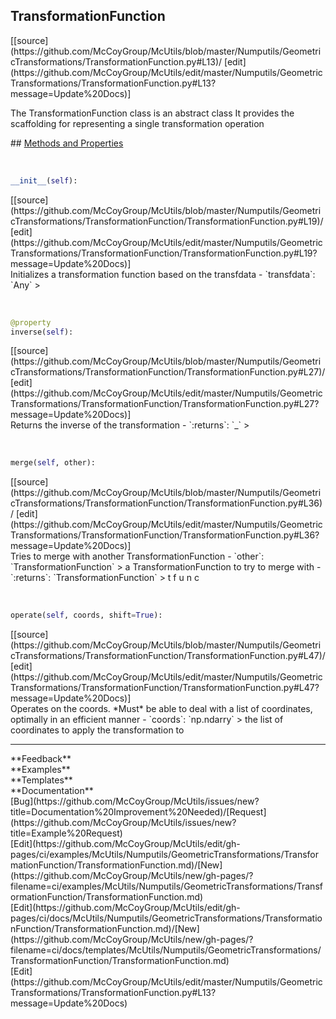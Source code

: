 ## <a id="McUtils.Numputils.GeometricTransformations.TransformationFunction.TransformationFunction">TransformationFunction</a> 

<div class="docs-source-link" markdown="1">
[[source](https://github.com/McCoyGroup/McUtils/blob/master/Numputils/GeometricTransformations/TransformationFunction.py#L13)/
[edit](https://github.com/McCoyGroup/McUtils/edit/master/Numputils/GeometricTransformations/TransformationFunction.py#L13?message=Update%20Docs)]
</div>

The TransformationFunction class is an abstract class
It provides the scaffolding for representing a single transformation operation







<div class="collapsible-section">
 <div class="collapsible-section collapsible-section-header" markdown="1">
## <a class="collapse-link" data-toggle="collapse" href="#methods" markdown="1"> Methods and Properties</a> <a class="float-right" data-toggle="collapse" href="#methods"><i class="fa fa-chevron-down"></i></a>
 </div>
 <div class="collapsible-section collapsible-section-body collapse show" id="methods" markdown="1">
 
<a id="McUtils.Numputils.GeometricTransformations.TransformationFunction.TransformationFunction.__init__" class="docs-object-method">&nbsp;</a> 
```python
__init__(self): 
```
<div class="docs-source-link" markdown="1">
[[source](https://github.com/McCoyGroup/McUtils/blob/master/Numputils/GeometricTransformations/TransformationFunction/TransformationFunction.py#L19)/
[edit](https://github.com/McCoyGroup/McUtils/edit/master/Numputils/GeometricTransformations/TransformationFunction/TransformationFunction.py#L19?message=Update%20Docs)]
</div>
Initializes a transformation function based on the transfdata
  - `transfdata`: `Any`
    >


<a id="McUtils.Numputils.GeometricTransformations.TransformationFunction.TransformationFunction.inverse" class="docs-object-method">&nbsp;</a> 
```python
@property
inverse(self): 
```
<div class="docs-source-link" markdown="1">
[[source](https://github.com/McCoyGroup/McUtils/blob/master/Numputils/GeometricTransformations/TransformationFunction/TransformationFunction.py#L27)/
[edit](https://github.com/McCoyGroup/McUtils/edit/master/Numputils/GeometricTransformations/TransformationFunction/TransformationFunction.py#L27?message=Update%20Docs)]
</div>
Returns the inverse of the transformation
  - `:returns`: `_`
    >


<a id="McUtils.Numputils.GeometricTransformations.TransformationFunction.TransformationFunction.merge" class="docs-object-method">&nbsp;</a> 
```python
merge(self, other): 
```
<div class="docs-source-link" markdown="1">
[[source](https://github.com/McCoyGroup/McUtils/blob/master/Numputils/GeometricTransformations/TransformationFunction/TransformationFunction.py#L36)/
[edit](https://github.com/McCoyGroup/McUtils/edit/master/Numputils/GeometricTransformations/TransformationFunction/TransformationFunction.py#L36?message=Update%20Docs)]
</div>
Tries to merge with another TransformationFunction
  - `other`: `TransformationFunction`
    > a TransformationFunction to try to merge with
  - `:returns`: `TransformationFunction`
    > t
f
u
n
c


<a id="McUtils.Numputils.GeometricTransformations.TransformationFunction.TransformationFunction.operate" class="docs-object-method">&nbsp;</a> 
```python
operate(self, coords, shift=True): 
```
<div class="docs-source-link" markdown="1">
[[source](https://github.com/McCoyGroup/McUtils/blob/master/Numputils/GeometricTransformations/TransformationFunction/TransformationFunction.py#L47)/
[edit](https://github.com/McCoyGroup/McUtils/edit/master/Numputils/GeometricTransformations/TransformationFunction/TransformationFunction.py#L47?message=Update%20Docs)]
</div>
Operates on the coords. *Must* be able to deal with a list of coordinates, optimally in an efficient manner
  - `coords`: `np.ndarry`
    > the list of coordinates to apply the transformation to
 </div>
</div>












---


<div markdown="1" class="text-secondary">
<div class="container">
  <div class="row">
   <div class="col" markdown="1">
**Feedback**   
</div>
   <div class="col" markdown="1">
**Examples**   
</div>
   <div class="col" markdown="1">
**Templates**   
</div>
   <div class="col" markdown="1">
**Documentation**   
</div>
   <div class="col" markdown="1">
   
</div>
   <div class="col" markdown="1">
   
</div>
   <div class="col" markdown="1">
   
</div>
</div>
  <div class="row">
   <div class="col" markdown="1">
[Bug](https://github.com/McCoyGroup/McUtils/issues/new?title=Documentation%20Improvement%20Needed)/[Request](https://github.com/McCoyGroup/McUtils/issues/new?title=Example%20Request)   
</div>
   <div class="col" markdown="1">
[Edit](https://github.com/McCoyGroup/McUtils/edit/gh-pages/ci/examples/McUtils/Numputils/GeometricTransformations/TransformationFunction/TransformationFunction.md)/[New](https://github.com/McCoyGroup/McUtils/new/gh-pages/?filename=ci/examples/McUtils/Numputils/GeometricTransformations/TransformationFunction/TransformationFunction.md)   
</div>
   <div class="col" markdown="1">
[Edit](https://github.com/McCoyGroup/McUtils/edit/gh-pages/ci/docs/McUtils/Numputils/GeometricTransformations/TransformationFunction/TransformationFunction.md)/[New](https://github.com/McCoyGroup/McUtils/new/gh-pages/?filename=ci/docs/templates/McUtils/Numputils/GeometricTransformations/TransformationFunction/TransformationFunction.md)   
</div>
   <div class="col" markdown="1">
[Edit](https://github.com/McCoyGroup/McUtils/edit/master/Numputils/GeometricTransformations/TransformationFunction.py#L13?message=Update%20Docs)   
</div>
   <div class="col" markdown="1">
   
</div>
   <div class="col" markdown="1">
   
</div>
   <div class="col" markdown="1">
   
</div>
</div>
</div>
</div>